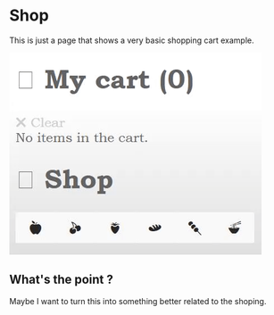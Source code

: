# Shop

This is just a page that shows a very basic shopping cart example.

![Screenshot](./screenshot.gif?raw=true "Random")

## What's the point ?

Maybe I want to turn this into something better related to the shoping.